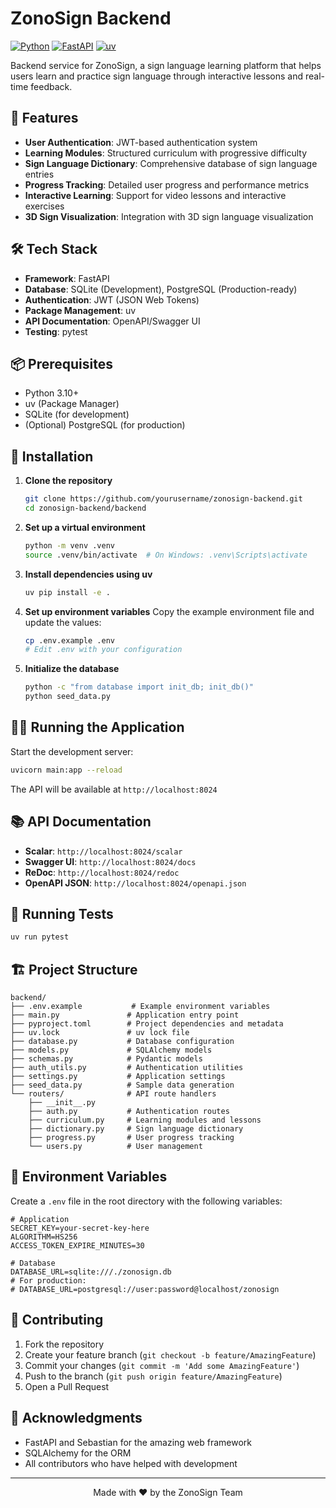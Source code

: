 # ZonoSign Backend

[![Python](https://img.shields.io/badge/python-3.10+-blue.svg)](https://www.python.org/downloads/)
[![FastAPI](https://img.shields.io/badge/FastAPI-0.115.14-009688.svg?logo=fastapi)](https://fastapi.tiangolo.com/)
[![uv](https://img.shields.io/badge/uv-Package%20Manager-FFD43B.svg?logo=python&logoColor=blue)](https://github.com/astral-sh/uv)

Backend service for ZonoSign, a sign language learning platform that helps users learn and practice sign language through interactive lessons and real-time feedback.

## 🚀 Features

- **User Authentication**: JWT-based authentication system
- **Learning Modules**: Structured curriculum with progressive difficulty
- **Sign Language Dictionary**: Comprehensive database of sign language entries
- **Progress Tracking**: Detailed user progress and performance metrics
- **Interactive Learning**: Support for video lessons and interactive exercises
- **3D Sign Visualization**: Integration with 3D sign language visualization

## 🛠️ Tech Stack

- **Framework**: FastAPI
- **Database**: SQLite (Development), PostgreSQL (Production-ready)
- **Authentication**: JWT (JSON Web Tokens)
- **Package Management**: uv
- **API Documentation**: OpenAPI/Swagger UI
- **Testing**: pytest

## 📦 Prerequisites

- Python 3.10+
- uv (Package Manager)
- SQLite (for development)
- (Optional) PostgreSQL (for production)

## 🚀 Installation

1. **Clone the repository**
   ```bash
   git clone https://github.com/yourusername/zonosign-backend.git
   cd zonosign-backend/backend
   ```

2. **Set up a virtual environment**
   ```bash
   python -m venv .venv
   source .venv/bin/activate  # On Windows: .venv\Scripts\activate
   ```

3. **Install dependencies using uv**
   ```bash
   uv pip install -e .
   ```

4. **Set up environment variables**
   Copy the example environment file and update the values:
   ```bash
   cp .env.example .env
   # Edit .env with your configuration
   ```

5. **Initialize the database**
   ```bash
   python -c "from database import init_db; init_db()"
   python seed_data.py
   ```

## 🏃‍♂️ Running the Application

Start the development server:
```bash
uvicorn main:app --reload
```

The API will be available at `http://localhost:8024`

## 📚 API Documentation

- **Scalar**: `http://localhost:8024/scalar`
- **Swagger UI**: `http://localhost:8024/docs`
- **ReDoc**: `http://localhost:8024/redoc`
- **OpenAPI JSON**: `http://localhost:8024/openapi.json`

## 🧪 Running Tests

```bash
uv run pytest
```

## 🏗️ Project Structure

```
backend/
├── .env.example           # Example environment variables
├── main.py               # Application entry point
├── pyproject.toml        # Project dependencies and metadata
├── uv.lock               # uv lock file
├── database.py           # Database configuration
├── models.py             # SQLAlchemy models
├── schemas.py            # Pydantic models
├── auth_utils.py         # Authentication utilities
├── settings.py           # Application settings
├── seed_data.py          # Sample data generation
└── routers/              # API route handlers
    ├── __init__.py
    ├── auth.py           # Authentication routes
    ├── curriculum.py     # Learning modules and lessons
    ├── dictionary.py     # Sign language dictionary
    ├── progress.py       # User progress tracking
    └── users.py          # User management
```

## 🔐 Environment Variables

Create a `.env` file in the root directory with the following variables:

```env
# Application
SECRET_KEY=your-secret-key-here
ALGORITHM=HS256
ACCESS_TOKEN_EXPIRE_MINUTES=30

# Database
DATABASE_URL=sqlite:///./zonosign.db
# For production:
# DATABASE_URL=postgresql://user:password@localhost/zonosign
```

## 🤝 Contributing

1. Fork the repository
2. Create your feature branch (`git checkout -b feature/AmazingFeature`)
3. Commit your changes (`git commit -m 'Add some AmazingFeature'`)
4. Push to the branch (`git push origin feature/AmazingFeature`)
5. Open a Pull Request

## 🙏 Acknowledgments

- FastAPI and Sebastian for the amazing web framework
- SQLAlchemy for the ORM
- All contributors who have helped with development

---

<div align="center">
  Made with ❤️ by the ZonoSign Team
</div>
